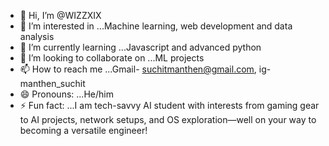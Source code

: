 - 👋 Hi, I’m @WIZZXIX 
- 👀 I’m interested in ...Machine learning, web development and data analysis
- 🌱 I’m currently learning ...Javascript and advanced python
- 💞️ I’m looking to collaborate on ...ML projects 
- 📫 How to reach me ...Gmail- suchitmanthen@gmail.com, ig- manthen_suchit
- 😄 Pronouns: ...He/him
- ⚡ Fun fact: ...I am tech-savvy AI student with interests from gaming gear to AI projects, network setups, and OS exploration—well on your way to becoming a versatile engineer!

<!---
WIZZXIX/WIZZXIX is a ✨ special ✨ repository because its `README.md` (this file) appears on your GitHub profile.
You can click the Preview link to take a look at your changes.
--->
